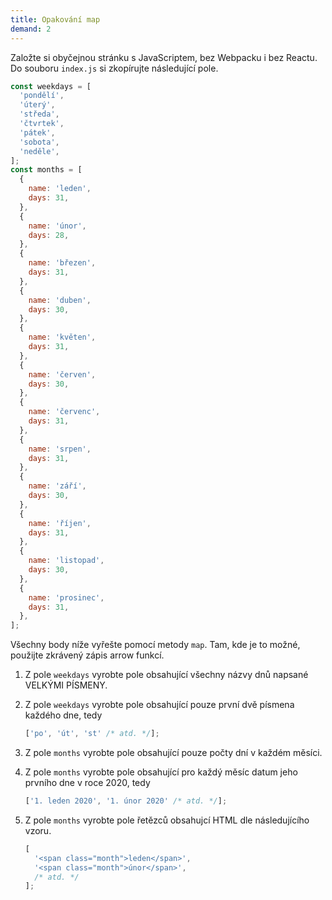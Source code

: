 ```yaml
---
title: Opakování map
demand: 2
---
```


Založte si obyčejnou stránku s JavaScriptem, bez Webpacku i bez Reactu. Do souboru `index.js` si zkopírujte následující pole.

```js
const weekdays = [
  'pondělí',
  'úterý',
  'středa',
  'čtvrtek',
  'pátek',
  'sobota',
  'neděle',
];
const months = [
  {
    name: 'leden',
    days: 31,
  },
  {
    name: 'únor',
    days: 28,
  },
  {
    name: 'březen',
    days: 31,
  },
  {
    name: 'duben',
    days: 30,
  },
  {
    name: 'květen',
    days: 31,
  },
  {
    name: 'červen',
    days: 30,
  },
  {
    name: 'červenc',
    days: 31,
  },
  {
    name: 'srpen',
    days: 31,
  },
  {
    name: 'září',
    days: 30,
  },
  {
    name: 'říjen',
    days: 31,
  },
  {
    name: 'listopad',
    days: 30,
  },
  {
    name: 'prosinec',
    days: 31,
  },
];
```

Všechny body níže vyřešte pomocí metody `map`. Tam, kde je to možné, použijte zkrávený zápis arrow funkcí.

1.  Z pole `weekdays` vyrobte pole obsahující všechny názvy dnů napsané VELKÝMI PÍSMENY.
1.  Z pole `weekdays` vyrobte pole obsahující pouze první dvě písmena každého dne, tedy

    ```js
    ['po', 'út', 'st' /* atd. */];
    ```

1.  Z pole `months` vyrobte pole obsahující pouze počty dní v každém měsíci.
1.  Z pole `months` vyrobte pole obsahující pro každý měsíc datum jeho prvního dne v roce 2020, tedy
    ```js
    ['1. leden 2020', '1. únor 2020' /* atd. */];
    ```
1.  Z pole `months` vyrobte pole řetězců obsahujcí HTML dle následujícího vzoru.

    ```js
    [
      '<span class="month">leden</span>',
      '<span class="month">únor</span>',
      /* atd. */
    ];
    ```
